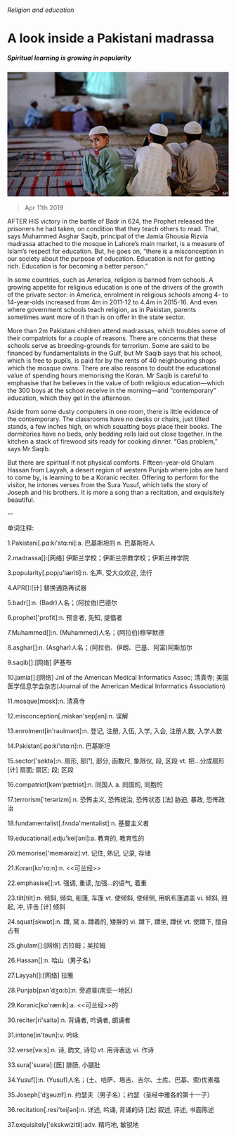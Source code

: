 ###### Religion and education

# A look inside a Pakistani madrassa 

##### Spiritual learning is growing in popularity 

![image](images/20190413_SRP045_0.jpg) 

> Apr 11th 2019 

AFTER HIS victory in the battle of Badr in 624, the Prophet released the prisoners he had taken, on condition that they teach others to read. That, says Muhammed Asghar Saqib, principal of the Jamia Ghousia Rizvia madrassa attached to the mosque in Lahore’s main market, is a measure of Islam’s respect for education. But, he goes on, “there is a misconception in our society about the purpose of education. Education is not for getting rich. Education is for becoming a better person.” 

In some countries, such as America, religion is banned from schools. A growing appetite for religious education is one of the drivers of the growth of the private sector: in America, enrolment in religious schools among 4- to 14-year-olds increased from 4m in 2011-12 to 4.4m in 2015-16. And even where government schools teach religion, as in Pakistan, parents sometimes want more of it than is on offer in the state sector. 

More than 2m Pakistani children attend madrassas, which troubles some of their compatriots for a couple of reasons. There are concerns that these schools serve as breeding-grounds for terrorism. Some are said to be financed by fundamentalists in the Gulf, but Mr Saqib says that his school, which is free to pupils, is paid for by the rents of 40 neighbouring shops which the mosque owns. There are also reasons to doubt the educational value of spending hours memorising the Koran. Mr Saqib is careful to emphasise that he believes in the value of both religious education—which the 300 boys at the school receive in the morning—and “contemporary” education, which they get in the afternoon. 

Aside from some dusty computers in one room, there is little evidence of the contemporary. The classrooms have no desks or chairs, just tilted stands, a few inches high, on which squatting boys place their books. The dormitories have no beds, only bedding rolls laid out close together. In the kitchen a stack of firewood sits ready for cooking dinner. “Gas problem,” says Mr Saqib. 

But there are spiritual if not physical comforts. Fifteen-year-old Ghulam Hassan from Layyah, a desert region of western Punjab where jobs are hard to come by, is learning to be a Koranic reciter. Offering to perform for the visitor, he intones verses from the Sura Yusuf, which tells the story of Joseph and his brothers. It is more a song than a recitation, and exquisitely beautiful. 

-- 

 单词注释:

1.Pakistani[.pɑ:ki'stɑ:ni]:a. 巴基斯坦的 n. 巴基斯坦人 

2.madrassa[]:[网络] 伊斯兰学校；伊斯兰宗教学校；伊斯兰神学院 

3.popularity[.pɒpju'læriti]:n. 名声, 受大众欢迎, 流行 

4.APR[]:[计] 替换通路再试器 

5.badr[]:n. (Badr)人名；(阿拉伯)巴德尔 

6.prophet['prɒfit]:n. 预言者, 先知, 提倡者 

7.Muhammed[]:n. (Muhammed)人名；(阿拉伯)穆罕默德 

8.asghar[]:n. (Asghar)人名；(阿拉伯、伊朗、巴基、阿富)阿斯加尔 

9.saqib[]:[网络] 萨基布 

10.jamia[]:[网络] Jnl of the American Medical Informatics Assoc; 清真寺; 美国医学信息学会杂志(Journal of the American Medical Informatics Association) 

11.mosque[mɒsk]:n. 清真寺 

12.misconception[.miskәn'sepʃәn]:n. 误解 

13.enrolment[in'rәulmәnt]:n. 登记, 注册, 入伍, 入学, 入会, 注册人数, 入学人数 

14.Pakistan[.pɑ:ki'stɑ:n]:n. 巴基斯坦 

15.sector['sektә]:n. 扇形, 部门, 部分, 函数尺, 象限仪, 段, 区段 vt. 把...分成扇形 [计] 扇面; 扇区; 段; 区段 

16.compatriot[kәm'pætriәt]:n. 同国人 a. 同国的, 同胞的 

17.terrorism['terәrizm]:n. 恐怖主义, 恐怖统治, 恐怖状态 [法] 胁迫, 暴政, 恐怖政治 

18.fundamentalist[.fʌndә'mentәlist]:n. 基要主义者 

19.educational[.edju'keiʃәnl]:a. 教育的, 教育性的 

20.memorise['meməraiz]:vt. 记住, 熟记, 记录, 存储 

21.Koran[kɒ'rɑ:n]:n. <<可兰经>> 

22.emphasise[]:vt. 强调, 重读, 加强...的语气, 着重 

23.tilt[tilt]:n. 倾斜, 倾向, 船篷, 车篷 vt. 使倾斜, 使倾侧, 用帆布篷遮盖 vi. 倾斜, 翘起, 冲, 评击 [计] 倾斜 

24.squat[skwɒt]:n. 蹲, 窝 a. 蹲着的, 矮胖的 vi. 蹲下, 蹲坐, 蹲伏 vt. 使蹲下, 擅自占有 

25.ghulam[]:[网络] 古拉姆；吴拉姆 

26.Hassan[]:n. 哈山（男子名） 

27.Layyah[]:[网络] 拉雅 

28.Punjab[pʌn'dʒɑ:b]:n. 旁遮普(南亚一地区) 

29.Koranic[kɒ'rænik]:a. <<可兰经>>的 

30.reciter[ri'saitә]:n. 背诵者, 吟诵者, 朗诵者 

31.intone[in'tәun]:v. 吟咏 

32.verse[vә:s]:n. 诗, 韵文, 诗句 vt. 用诗表达 vi. 作诗 

33.sura['suәrә]:[医] 腓肠, 小腿肚 

34.Yusuf[]:n. (Yusuf)人名；(土、哈萨、塔吉、吉尔、土库、巴基、索)优素福 

35.Joseph['dʒәuzif]:n. 约瑟夫（男子名）；约瑟（圣经中雅各的第十一子） 

36.recitation[.resi'teiʃәn]:n. 详述, 吟诵, 背诵的诗 [法] 叙述, 评述, 书面陈述 

37.exquisitely['ekskwizitli]:adv. 精巧地, 敏锐地 

